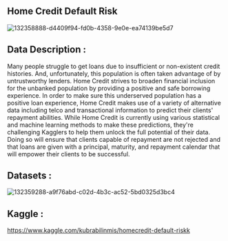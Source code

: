## Home Credit Default Risk

![132358888-d4409f94-fd0b-4358-9e0e-ea74139be5d7](https://user-images.githubusercontent.com/81189969/145487489-7a71b403-a03c-412d-be1e-43f7dd51f04f.png)

## Data Description :
Many people struggle to get loans due to insufficient or non-existent credit histories. And, unfortunately, this population is often taken advantage of by untrustworthy lenders. Home Credit strives to broaden financial inclusion for the unbanked population by providing a positive and safe borrowing experience. In order to make sure this underserved population has a positive loan experience, Home Credit makes use of a variety of alternative data including telco and transactional information to predict their clients' repayment abilities. While Home Credit is currently using various statistical and machine learning methods to make these predictions, they're challenging Kagglers to help them unlock the full potential of their data. Doing so will ensure that clients capable of repayment are not rejected and that loans are given with a principal, maturity, and repayment calendar that will empower their clients to be successful.

## Datasets :
![132359288-a9f76abd-c02d-4b3c-ac52-5bd0325d3bc4](https://user-images.githubusercontent.com/81189969/145487749-8443dc8c-eab7-4210-b73d-53fb887f2b7b.png)

## Kaggle  :
https://www.kaggle.com/kubrabilinmis/homecredit-default-riskk
